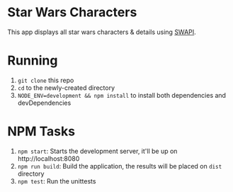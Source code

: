 # Star Wars Characters

This app displays all star wars characters & details using [SWAPI](http://swapi.co/).

# Running

1. `git clone` this repo
2. `cd` to the newly-created directory
3. `NODE_ENV=development && npm install` to install both dependencies and devDependencies

# NPM Tasks

1. `npm start`: Starts the development server, it'll be up on http://localhost:8080
2. `npm run build`: Build the application, the results will be placed on `dist` directory
3. `npm test`: Run the unittests
